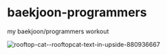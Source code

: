 # baekjoon-programmers
my baekjoon/programmers workout

![rooftop-cat--rooftopcat-text-in-upside-880936667](https://github.com/rooftopcaat/baekjoon-programmers/assets/143480639/760a825a-080b-40df-834f-49f6e4c10180)
